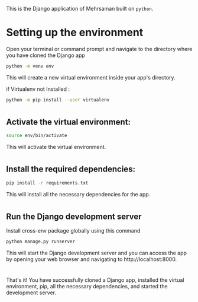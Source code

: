 This is the Django application of Mehrsaman built on `python`.

# Setting up the environment

Open your terminal or command prompt and navigate to the directory where you have cloned the Django app


```Bash
python -m venv env
```
 This will create a new virtual environment inside your app's directory.

if Virtualenv not Installed :

```Bash
python -m pip install --user virtualenv
```

#


## Activate the virtual environment:

```Bash
source env/bin/activate
```
This will activate the virtual environment.

#
## Install the required dependencies:

```Bash
pip install -r requirements.txt 
```
This will install all the necessary dependencies for the app.

#

## Run the Django development server

Install cross-env package globally using this command

```Bash
python manage.py runserver
```
This will start the Django development server and you can access the app by opening your web browser and navigating to http://localhost:8000.

#
That's it! You have successfully cloned a Django app, installed the virtual environment, pip, all the necessary dependencies, and started the development server.




